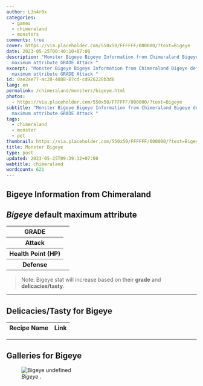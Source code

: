 ```yaml
---
author: L3n4r0x
categories:
  - games
  - chimeraland
  - monsters
comments: true
cover: https://via.placeholder.com/550x50/FFFFFF/000000/?text=Bigeye
date: 2023-05-25T00:40:10+07:00
description: "Monster Bigeye Bigeye Information from Chimeraland Bigeye default
  maximum attribute GRADE Attack "
excerpt: "Monster Bigeye Bigeye Information from Chimeraland Bigeye default
  maximum attribute GRADE Attack "
id: 0ae2ae77-ac28-4888-87cd-cd926228b3d6
lang: en
permalink: /chimeraland/monsters/bigeye.html
photos:
  - https://via.placeholder.com/550x50/FFFFFF/000000/?text=Bigeye
subtitle: "Monster Bigeye Bigeye Information from Chimeraland Bigeye default
  maximum attribute GRADE Attack "
tags:
  - chimeraland
  - monster
  - pet
thumbnail: https://via.placeholder.com/550x50/FFFFFF/000000/?text=Bigeye
title: Monster Bigeye
type: post
updated: 2023-05-25T09:39:12+07:00
webtitle: chimeraland
wordcount: 621
---
```


<link
  rel="stylesheet"
  href="https://rawcdn.githack.com/dimaslanjaka/Web-Manajemen/870a349/css/bootstrap-5-3-0-alpha3-wrapper.css"
/>
<section id="bootstrap-wrapper">
  <div data-bs-theme="dark">
    <h2>Bigeye Information from Chimeraland</h2>
    <h2 id="attribute"><i>Bigeye</i> default maximum attribute</h2>
    <div class="row">
      <div class="col mb-2">
        <div class="card">
          <div class="card-body">
            <table>
              <tr>
                <th>GRADE</th>
                <td><br /></td>
              </tr>
              <tr>
                <th>Attack</th>
                <td></td>
              </tr>
              <tr>
                <th>Health Point (HP)</th>
                <td></td>
              </tr>
              <tr>
                <th>Defense</th>
                <td></td>
              </tr>
            </table>
          </div>
        </div>
      </div>
    </div>
    <blockquote class="bd-callout bd-callout-warning">
      Note: Bigeye stat will increase based on their <b>grade</b> and
      <b>delicacies/tasty</b>.
    </blockquote>
    <hr />
    <h2 id="delicacies">Delicacies/Tasty for Bigeye</h2>
    <div class="card">
      <div class="card-body">
        <div class="table-responsive">
          <table class="table table-striped">
            <thead>
              <tr>
                <th>Recipe Name</th>
                <th>Link</th>
              </tr>
            </thead>
            <tbody></tbody>
          </table>
        </div>
      </div>
    </div>
    <hr />
    <div id="gallery">
      <h2>Galleries for Bigeye</h2>
      <div class="row">
        <div class="col-lg-6 col-12">
          <figure>
            <img
              src="https://www.webmanajemen.com/undefined"
              alt="Bigeye undefined"
            />
            <figcaption style="word-wrap: break-word">
              <i>Bigeye</i> .
            </figcaption>
          </figure>
        </div>
      </div>
    </div>
  </div>
</section>